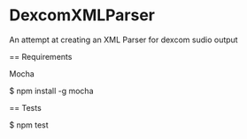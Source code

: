 DexcomXMLParser
===============

An attempt at creating an XML Parser for dexcom sudio output


== Requirements

Mocha

$ npm install -g mocha

== Tests

$ npm test

